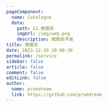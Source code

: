 ```yaml
---
pageComponent:
  name: Catalogue
  data:
    path: 11.微服务
    imgUrl: /img/web.png
    description: 微服务开发
title: 微服务
date: 2023-12-20 20:00:30
permalink: /service
sidebar: false
article: false
comment: false
editLink: false
author: 
  name: pruedream
  link: https://github.com/pruedream
---
```

 